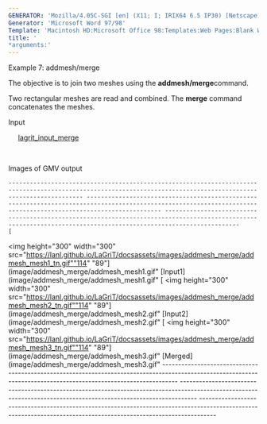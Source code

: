 ```yaml
---
GENERATOR: 'Mozilla/4.05C-SGI [en] (X11; I; IRIX64 6.5 IP30) [Netscape]'
Generator: 'Microsoft Word 97/98'
Template: 'Macintosh HD:Microsoft Office 98:Templates:Web Pages:Blank Web Page'
title: '
*arguments:'
---
```


 Example 7: addmesh/merge

  The objective is to join two meshes using the
  **addmesh/merge**command.
 
  Two rectangular meshes are read and combined. The **merge** command
  concatenates the meshes.

  Input

       [lagrit\_input\_merge](../lagrit_input_merge)

   

  Images of GMV output
 
    ----------------------------------------------------------------------------------------------------------------------------------------------------------------- ----------------------------------------------------------------------------------------------------------------------------------------------------------------- -----------------------------------------------------------------------------------------------------------------------------------------------------------------
    [
<img height="300" width="300" src="https://lanl.github.io/LaGriT/docsassets/images/addmesh_merge/addmesh_mesh1_tn.gif""114" "89"](image/addmesh_merge/addmesh_mesh1.gif" [Input1](image/addmesh_merge/addmesh_mesh1.gif"   [
<img height="300" width="300" src="https://lanl.github.io/LaGriT/docsassets/images/addmesh_merge/addmesh_mesh2_tn.gif""114" "89"](image/addmesh_merge/addmesh_mesh2.gif" [Input2](image/addmesh_merge/addmesh_mesh2.gif"   [
<img height="300" width="300" src="https://lanl.github.io/LaGriT/docsassets/images/addmesh_merge/addmesh_mesh3_tn.gif""114" "89"](image/addmesh_merge/addmesh_mesh3.gif" [Merged](image/addmesh_merge/addmesh_mesh3.gif"
    ----------------------------------------------------------------------------------------------------------------------------------------------------------------- ----------------------------------------------------------------------------------------------------------------------------------------------------------------- -----------------------------------------------------------------------------------------------------------------------------------------------------------------
 
 

